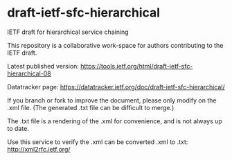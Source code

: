 # draft-ietf-sfc-hierarchical
IETF draft for hierarchical service chaining

This repository is a collaborative work-space for authors
contributing to the IETF draft.

Latest published version:
https://tools.ietf.org/html/draft-ietf-sfc-hierarchical-08

Datatracker page:
https://datatracker.ietf.org/doc/draft-ietf-sfc-hierarchical/

If you branch or fork to improve the document, please only 
modify on the .xml file. (The generated .txt file can be difficult to
merge.)

The .txt file is a rendering of the .xml for convenience, and
is not always up to date.

Use this service to verify the .xml can be converted .xml to .txt:
http://xml2rfc.ietf.org/

